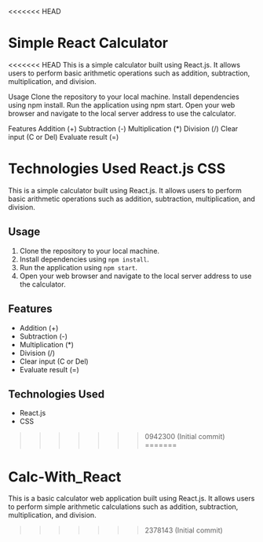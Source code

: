 <<<<<<< HEAD
# Simple React Calculator
<<<<<<< HEAD
This is a simple calculator built using React.js. It allows users to perform basic arithmetic operations such as addition, subtraction, multiplication, and division.

Usage
Clone the repository to your local machine.
Install dependencies using npm install.
Run the application using npm start.
Open your web browser and navigate to the local server address to use the calculator.

Features
Addition (+)
Subtraction (-)
Multiplication (*)
Division (/)
Clear input (C or Del)
Evaluate result (=)

Technologies Used
React.js
CSS
=======

This is a simple calculator built using React.js. It allows users to perform basic arithmetic operations such as addition, subtraction, multiplication, and division.

## Usage

1. Clone the repository to your local machine.
2. Install dependencies using `npm install`.
3. Run the application using `npm start`.
4. Open your web browser and navigate to the local server address to use the calculator.

## Features

- Addition (+)
- Subtraction (-)
- Multiplication (\*)
- Division (/)
- Clear input (C or Del)
- Evaluate result (=)

## Technologies Used

- React.js
- CSS
>>>>>>> 0942300 (Initial commit)
=======
# Calc-With_React
This is a basic calculator web application built using React.js. It allows users to perform simple arithmetic calculations such as addition, subtraction, multiplication, and division. 
>>>>>>> 2378143 (Initial commit)

